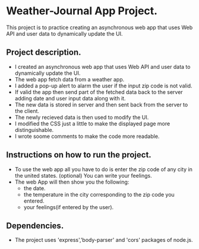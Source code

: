 # Weather-Journal App Project.
This project is to practice creating an asynchronous web app that uses Web API and user data to dynamically update the UI.

## Project description.
 * I created an asynchronous web app that uses Web API and user data to dynamically update the UI.
 * The web app fetch data from a weather app.
 * I added a pop-up alert to alarm the user if the input zip code is not valid.
 * If valid the app then send part of the fetched data back to the server adding date and user input data along with it.
 * The new data is stored in server and then sent back from the server to the client.
 * The newly recieved data is then used to modify the UI.
 * I modified the CSS just a little to make the displayed page more distinguishable.
 * I wrote soome comments to make the code more readable.


## Instructions on how to run the project.
* To use the web app all you have to do is enter the zip code of any city in the united states.
(optional) You can write your feelings.
* The web App will then show you the following:
  - the date.
  - the temperature in the city corresponding to the zip code you entered.
  - your feelings(if entered by the user).



## Dependencies. 
* The project uses 'express','body-parser' and 'cors' packages of node.js.